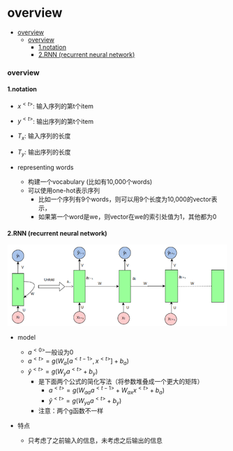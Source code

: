 # overview


<!-- @import "[TOC]" {cmd="toc" depthFrom=1 depthTo=6 orderedList=false} -->

<!-- code_chunk_output -->

- [overview](#overview)
    - [overview](#overview-1)
      - [1.notation](#1notation)
      - [2.RNN (recurrent neural network)](#2rnn-recurrent-neural-network)

<!-- /code_chunk_output -->


### overview

#### 1.notation

* $x^{<t>}$: 输入序列的第t个item
* $y^{<t>}$: 输出序列的第t个item
* $T_x$: 输入序列的长度
* $T_y$: 输出序列的长度

* representing words
    * 构建一个vocabulary (比如有10,000个words)
    * 可以使用one-hot表示序列
        * 比如一个序列有9个words，则可以用9个长度为10,000的vector表示，
        * 如果第一个word是we，则vector在we的索引处值为1，其他都为0

#### 2.RNN (recurrent neural network)

![](./imgs/rnn_01.png)


* model
    * $a^{<0>}$一般设为0
    * $a^{<t>} = g(W_{a}[a^{<t-1>},x^{<t>}] +b_a)$
    * $\hat y^{<t>} = g(W_{y}a^{<t>}+b_y)$
        * 是下面两个公式的简化写法（将参数堆叠成一个更大的矩阵）
            * $a^{<t>} = g(W_{aa}a^{<t-1>} + W_{ax}x^{<t>}+b_a)$
            * $\hat y^{<t>} = g(W_{ya}a^{<t>}+b_y)$
        * 注意：两个g函数不一样

* 特点
    * 只考虑了之前输入的信息，未考虑之后输出的信息